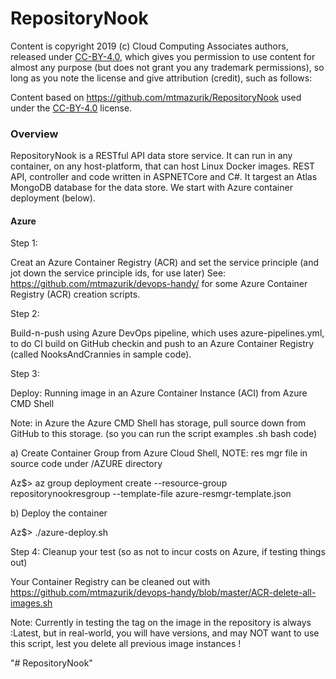 ﻿RepositoryNook
==============

Content is copyright 2019 (c) Cloud Computing Associates authors, released under [CC-BY-4.0](https://creativecommons.org/licenses/by/4.0/), which gives you permission to use content for almost any purpose (but does not grant you any trademark permissions), so long as you note the license and give attribution (credit), such as follows:


Content based on https://github.com/mtmazurik/RepositoryNook used under the [CC-BY-4.0](https://creativecommons.org/licenses/by/4.0/) license.

### Overview
RepositoryNook is a RESTful API data store service. It can run in any container, on any host-platform, that can host Linux Docker images.
REST API, controller and code written in ASPNETCore and C#.  It targest an Atlas MongoDB database for the data store.
We start with Azure container deployment (below).

#### Azure 
Step 1:

Creat an Azure Container Registry (ACR) and set the service principle (and jot down the service principle ids, for use later)
See: https://github.com/mtmazurik/devops-handy/  for some Azure Container Registry (ACR) creation scripts.

Step 2:

Build-n-push using Azure DevOps pipeline, which uses azure-pipelines.yml, to do CI build on GitHub checkin and push to an Azure Container Registry (called NooksAndCrannies in sample code).

Step 3:

Deploy:  Running image in an Azure Container Instance (ACI) from Azure CMD Shell

Note: in Azure the Azure CMD Shell has storage, pull source down from GitHub to this storage.
(so you can run the script examples .sh bash code)

a) Create Container Group from Azure Cloud Shell, NOTE: res mgr file in source code under /AZURE directory

Az$> az group deployment create --resource-group repositorynookresgroup --template-file azure-resmgr-template.json

b) Deploy the container

Az$> ./azure-deploy.sh     

Step 4:  Cleanup your test   (so as not to incur costs on Azure, if testing things out)

Your Container Registry can be cleaned out with https://github.com/mtmazurik/devops-handy/blob/master/ACR-delete-all-images.sh

Note: Currently in testing the tag on the image in the repository is always :Latest, but in real-world, you will have
versions, and may NOT want to use this script, lest you delete all previous image instances !

 




"# RepositoryNook" 
